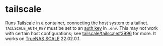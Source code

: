 # tailscale

Runs [Tailscale](https://tailscale.com/) in a container, connecting the host system to a tailnet. `TAILSCALE_AUTH_KEY` must be set to an [auth key](https://tailscale.com/kb/1085/auth-keys) in `.env`. This may not work with certain host configurations; see [tailscale/tailscale#3996](https://github.com/tailscale/tailscale/issues/3996) for more. It works on [TrueNAS SCALE](https://www.truenas.com/truenas-scale/) 22.02.0.1.

